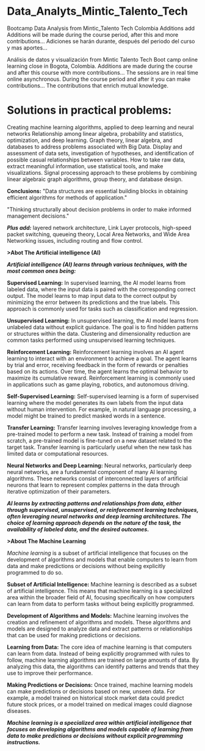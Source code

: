 # Data_Analyts_Mintic_Talento_Tech
Bootcamp Data Analysis from Mintic_Talento Tech Colombia
Additions add Additions will be made during the course period, after this and more contributions...
Adiciones se harán durante, después del periodo del curso y mas aportes...

Análisis de datos y visualización from Mintic Talento Tech Boot camp online learning close in Bogota, Colombia.
Additions are made during the course and after this course with more contributions...
The sessions are in real time online asynchronous. During the course period and after it you can make contributions...
The contributions that enrich mutual knowledge.

# Solutions in practical problems:
Creating machine learning algorithms, applied to deep learning and neural networks
Relationship among linear algebra, probability and statistics, optimization, and deep learning. 
Graph theory, linear algebra, and databases to address problems associated with Big Data.
Display and assessment of data sets, investigation of hypotheses, and identification of possible casual relationships between variables. 
How to take raw data, extract meaningful information, use statistical tools, and make visualizations.
Signal processing approach to these problems by combining linear algebraic graph algorithms, group theory, and database design. 

**Conclusions:**
"Data structures are essential building blocks in obtaining efficient algorithms for methods of application."

"Thinking structurally about decision problems in order to make informed management decisions."

***Plus add:*** 
layered network architecture, Link Layer protocols, high-speed packet switching, queueing theory, 
Local Area Networks, and Wide Area Networking issues, including routing and flow control.

 **>Abot The Artificial intelligence (AI)**

***Artificial intelligence (AI) learns through various techniques, with the most common ones being:***

**Supervised Learning:** In supervised learning, the AI model learns from labeled data, where the input data is paired with the corresponding correct output. The model learns to map input data to the correct output by minimizing the error between its predictions and the true labels. This approach is commonly used for tasks such as classification and regression.

**Unsupervised Learning:** In unsupervised learning, the AI model learns from unlabeled data without explicit guidance. The goal is to find hidden patterns or structures within the data. Clustering and dimensionality reduction are common tasks performed using unsupervised learning techniques.

**Reinforcement Learning:** Reinforcement learning involves an AI agent learning to interact with an environment to achieve a goal. The agent learns by trial and error, receiving feedback in the form of rewards or penalties based on its actions. Over time, the agent learns the optimal behavior to maximize its cumulative reward. Reinforcement learning is commonly used in applications such as game playing, robotics, and autonomous driving.

**Self-Supervised Learning:** Self-supervised learning is a form of supervised learning where the model generates its own labels from the input data without human intervention. For example, in natural language processing, a model might be trained to predict masked words in a sentence.

**Transfer Learning:** Transfer learning involves leveraging knowledge from a pre-trained model to perform a new task. Instead of training a model from scratch, a pre-trained model is fine-tuned on a new dataset related to the target task. Transfer learning is particularly useful when the new task has limited data or computational resources.

**Neural Networks and Deep Learning:** Neural networks, particularly deep neural networks, are a fundamental component of many AI learning algorithms. These networks consist of interconnected layers of artificial neurons that learn to represent complex patterns in the data through iterative optimization of their parameters.

***AI learns by extracting patterns and relationships from data, either through supervised, unsupervised, or reinforcement learning techniques, often leveraging neural networks and deep learning architectures. The choice of learning approach depends on the nature of the task, the availability of labeled data, and the desired outcomes.***

**>About The Machine Learning**

*Machine learning* is a subset of artificial intelligence that focuses on the development of algorithms and models that enable computers to learn from data and make predictions or decisions without being explicitly programmed to do so.

**Subset of Artificial Intelligence:** Machine learning is described as a subset of artificial intelligence. This means that machine learning is a specialized area within the broader field of AI, focusing specifically on how computers can learn from data to perform tasks without being explicitly programmed.

**Development of Algorithms and Models:** Machine learning involves the creation and refinement of algorithms and models. These algorithms and models are designed to analyze data and extract patterns or relationships that can be used for making predictions or decisions.

**Learning from Data:** The core idea of machine learning is that computers can learn from data. Instead of being explicitly programmed with rules to follow, machine learning algorithms are trained on large amounts of data. By analyzing this data, the algorithms can identify patterns and trends that they use to improve their performance.

**Making Predictions or Decisions:** Once trained, machine learning models can make predictions or decisions based on new, unseen data. For example, a model trained on historical stock market data could predict future stock prices, or a model trained on medical images could diagnose diseases.

***Machine learning is a specialized area within artificial intelligence that focuses on developing algorithms and models capable of learning from data to make predictions or decisions without explicit programming instructions.***

